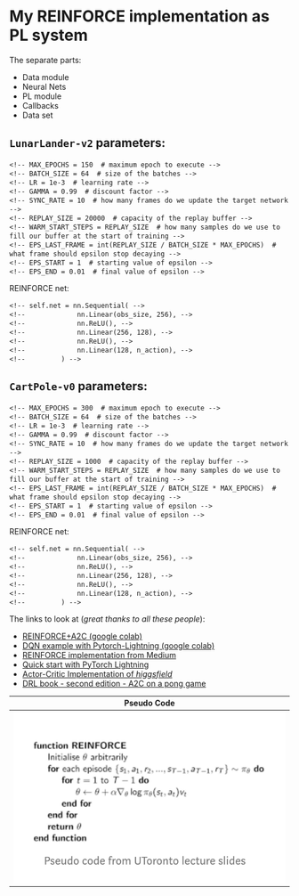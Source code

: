 # My REINFORCE implementation as PL system
The separate parts:
- Data module
- Neural Nets
- PL module
- Callbacks
- Data set

## `LunarLander-v2` parameters:
```
<!-- MAX_EPOCHS = 150  # maximum epoch to execute -->
<!-- BATCH_SIZE = 64  # size of the batches -->
<!-- LR = 1e-3  # learning rate -->
<!-- GAMMA = 0.99  # discount factor -->
<!-- SYNC_RATE = 10  # how many frames do we update the target network -->
<!-- REPLAY_SIZE = 20000  # capacity of the replay buffer -->
<!-- WARM_START_STEPS = REPLAY_SIZE  # how many samples do we use to fill our buffer at the start of training -->
<!-- EPS_LAST_FRAME = int(REPLAY_SIZE / BATCH_SIZE * MAX_EPOCHS)  # what frame should epsilon stop decaying -->
<!-- EPS_START = 1  # starting value of epsilon -->
<!-- EPS_END = 0.01  # final value of epsilon -->
```
REINFORCE net:
```
<!-- self.net = nn.Sequential( -->
<!--             nn.Linear(obs_size, 256), -->
<!--             nn.ReLU(), -->
<!--             nn.Linear(256, 128), -->
<!--             nn.ReLU(), -->
<!--             nn.Linear(128, n_action), -->
<!--         ) -->
```

## `CartPole-v0` parameters:
```
<!-- MAX_EPOCHS = 300  # maximum epoch to execute -->
<!-- BATCH_SIZE = 64  # size of the batches -->
<!-- LR = 1e-3  # learning rate -->
<!-- GAMMA = 0.99  # discount factor -->
<!-- SYNC_RATE = 10  # how many frames do we update the target network -->
<!-- REPLAY_SIZE = 1000  # capacity of the replay buffer -->
<!-- WARM_START_STEPS = REPLAY_SIZE  # how many samples do we use to fill our buffer at the start of training -->
<!-- EPS_LAST_FRAME = int(REPLAY_SIZE / BATCH_SIZE * MAX_EPOCHS)  # what frame should epsilon stop decaying -->
<!-- EPS_START = 1  # starting value of epsilon -->
<!-- EPS_END = 0.01  # final value of epsilon -->
```
REINFORCE net:
```
<!-- self.net = nn.Sequential( -->
<!--             nn.Linear(obs_size, 256), -->
<!--             nn.ReLU(), -->
<!--             nn.Linear(256, 128), -->
<!--             nn.ReLU(), -->
<!--             nn.Linear(128, n_action), -->
<!--         ) -->
```

The links to look at (*great thanks to all these people*):

- [REINFORCE+A2C (google colab)](https://colab.research.google.com/github/yfletberliac/rlss-2019/blob/master/labs/DRL.01.REINFORCE%2BA2C.ipynb#scrollTo=aNH3udIuyFgK)
- [DQN example with Pytorch-Lightning (google colab)](https://colab.research.google.com/drive/1F_RNcHzTfFuQf-LeKvSlud6x7jXYkG31#scrollTo=7uQVI-xv9Ddj)
- [REINFORCE implementation from Medium](https://medium.com/@thechrisyoon/deriving-policy-gradients-and-implementing-reinforce-f887949bd63)
- [Quick start with PyTorch Lightning](https://pytorch-lightning.readthedocs.io/en/latest/new-project.html)
- [Actor-Critic Implementation of *higgsfield*](https://github.com/higgsfield/RL-Adventure-2/blob/master/1.actor-critic.ipynb)
- [DRL book - second edition - A2C on a pong game](https://github.com/PacktPublishing/Deep-Reinforcement-Learning-Hands-On-Second-Edition/blob/master/Chapter12/02_pong_a2c.py)

Pseudo Code                 |
--------------------------- |
![pseudo code](static/reinforce_pseudo_code.png) |

